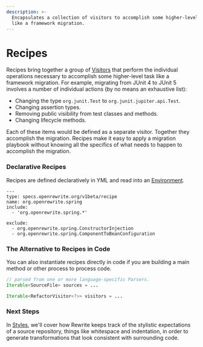 ```yaml
---
description: >-
  Encapsulates a collection of visitors to accomplish some higher-level task
  like a framework migration.
---
```


# Recipes

Recipes bring together a group of [Visitors](visitor.md) that perform the individual operations necessary to accomplish some higher-level task like a framework migration. For example, migrating from JUnit 4 to JUnit 5 involves a number of individual actions \(by no means an exhaustive list\):

* Changing the type `org.junit.Test` to `org.junit.jupiter.api.Test`.
* Changing assertion types.
* Removing public visibility from test classes and methods.
* Changing lifecycle methods.

Each of these items would be defined as a separate visitor. Together they accomplish the migration. Recipes make it easy to apply a migration playbook without knowing all the specifics of what needs to happen to accomplish the migration.

### Declarative Recipes

Recipes are defined declaratively in YML and read into an [Environment](environment.md).

```text
---
type: specs.openrewrite.org/v1beta/recipe
name: org.openrewrite.spring
include:
  - 'org.openrewrite.spring.*'

exclude:
  - org.openrewrite.spring.ConstructorInjection
  - org.openrewrite.spring.ComponentToBeanConfiguration
```

### The Alternative to Recipes in Code

You can also instantiate recipes directly in code if you are building a main method or other process to process code.

```java
// parsed from one or more language-specific Parsers.
Iterable<SourceFile> sources = ...

Iterable<RefactorVisitor<?>> visitors = ...


```

### Next Steps

In [Styles](styles.md), we'll cover how Rewrite keeps track of the stylistic expectations of a source repository, things like whitespace and indentation, in order to generate transformations that look consistent with surrounding code.


